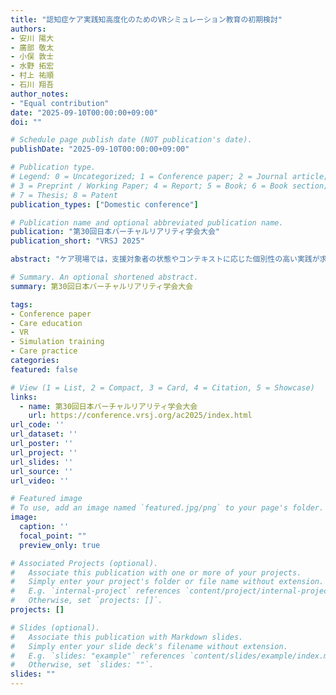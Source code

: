```yaml
---
title: "認知症ケア実践知高度化のためのVRシミュレーション教育の初期検討"
authors:
- 安川 陽大
- 廣部 敬太
- 小俣 敦士
- 水野 拓宏
- 村上 祐順
- 石川 翔吾
author_notes:
- "Equal contribution"
date: "2025-09-10T00:00:00+09:00"
doi: ""

# Schedule page publish date (NOT publication's date).
publishDate: "2025-09-10T00:00:00+09:00"

# Publication type.
# Legend: 0 = Uncategorized; 1 = Conference paper; 2 = Journal article;
# 3 = Preprint / Working Paper; 4 = Report; 5 = Book; 6 = Book section;
# 7 = Thesis; 8 = Patent
publication_types: ["Domestic conference"]

# Publication name and optional abbreviated publication name.
publication: "第30回日本バーチャルリアリティ学会大会"
publication_short: "VRSJ 2025"

abstract: "ケア現場では，支援対象者の状態やコンテキストに応じた個別性の高い実践が求められる．本研究では，VR空間のアバターと実践的なケアリングをトレーニングするためのVRシミュレーション教育を構築する．実践的なトレーニングを経験するために，非日常的な誘導的要素を排除し，学習者が批判的な思考を働かせることが可能な環境を提案する．"

# Summary. An optional shortened abstract.
summary: 第30回日本バーチャルリアリティ学会大会

tags:
- Conference paper
- Care education
- VR
- Simulation training
- Care practice
categories: 
featured: false

# View (1 = List, 2 = Compact, 3 = Card, 4 = Citation, 5 = Showcase)
links:
  - name: 第30回日本バーチャルリアリティ学会大会
    url: https://conference.vrsj.org/ac2025/index.html
url_code: ''
url_dataset: ''
url_poster: ''
url_project: ''
url_slides: ''
url_source: ''
url_video: ''

# Featured image
# To use, add an image named `featured.jpg/png` to your page's folder. 
image:
  caption: ''
  focal_point: ""
  preview_only: true

# Associated Projects (optional).
#   Associate this publication with one or more of your projects.
#   Simply enter your project's folder or file name without extension.
#   E.g. `internal-project` references `content/project/internal-project/index.md`.
#   Otherwise, set `projects: []`.
projects: []

# Slides (optional).
#   Associate this publication with Markdown slides.
#   Simply enter your slide deck's filename without extension.
#   E.g. `slides: "example"` references `content/slides/example/index.md`.
#   Otherwise, set `slides: ""`.
slides: ""
---
```

